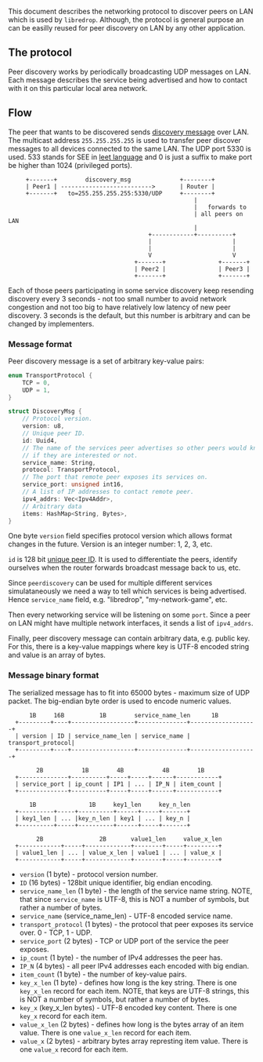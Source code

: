 This document describes the networking protocol to discover peers on LAN which
is used by `libredrop`. Although, the protocol is general purpose an can be
easilly reused for peer discovery on LAN by any other application.

## The protocol

Peer discovery works by periodically broadcasting UDP messages on LAN.
Each message describes the service being advertised and how to contact with
it on this particular local area network.

## Flow

The peer that wants to be discovered sends [discovery message](#message-format)
over LAN. The multicast address `255.255.255.255` is used to transfer peer discover
messages to all devices connected to the same LAN. The UDP port 5330 is used. 533 stands
for SEE in [leet language](https://en.wikipedia.org/wiki/Leet) and 0 is just a suffix
to make port be higher than 1024 (privileged ports).

```text
     +-------+        discovery_msg              +--------+
     | Peer1 | -------------------------->       | Router |
     +-------+   to=255.255.255.255:5330/UDP     +--------+
                                                     |
                                                     |   forwards to
                                                     | all peers on LAN
                                                     |
                                        +------------+----------+
                                        |                       |
                                        |                       |
                                        V                       V
                                    +-------+               +-------+
                                    | Peer2 |               | Peer3 |
                                    +-------+               +-------+
```

Each of those peers participating in some service discovery keep resending
discovery every 3 seconds - not too small number to avoid network congestion
and not too big to have relatively low latency of new peer discovery.
3 seconds is the default, but this number is arbitrary and can be changed
by implementers.

### Message format

Peer discovery message is a set of arbitrary key-value pairs:
```C
enum TransportProtocol {
    TCP = 0,
    UDP = 1,
}

struct DiscoveryMsg {
    // Protocol version.
    version: u8,
    // Unique peer ID.
    id: Uuid4,
    // The name of the services peer advertises so other peers would know
    // if they are interested or not.
    service_name: String,
    protocol: TransportProtocol,
    // The port that remote peer exposes its services on.
    service_port: unsigned int16,
    // A list of IP addresses to contact remote peer.
    ipv4_addrs: Vec<Ipv4Addr>,
    // Arbitrary data
    items: HashMap<String, Bytes>,
}
```

One byte `version` field specifies protocol version which allows format changes
in the future. Version is an integer number: 1, 2, 3, etc.

`id` is 128 bit [unique peer ID](https://en.wikipedia.org/wiki/Universally_unique_identifier).
It is used to differentiate the peers, identify ourselves when the router
forwards broadcast message back to us, etc.

Since `peerdiscovery` can be used for multiple different services
simulataneously we need a way to tell which services is being advertised.
Hence `service_name` field, e.g. "libredrop", "my-network-game", etc.

Then every networking service will be listening on some `port`. Since a peer
on LAN might have multiple network interfaces, it sends a list of
`ipv4_addrs`.

Finally, peer discovery message can contain arbitrary data, e.g. public key.
For this, there is a key-value mappings where key is UTF-8 encoded string and
value is an array of bytes.

### Message binary format

The serialized message has to fit into 65000 bytes - maximum size of UDP packet.
The big-endian byte order is used to encode numeric values.

```text
      1B     16B          1B        service_name_len      1B
  +---------+----+------------------+--------------+-------------------+
  | version | ID | service_name_len | service_name | transport_protocol|
  +---------+----+------------------+--------------+-------------------+

        2B           1B        4B           4B        1B
  +--------------+----------+-----+-----+------+------------+
  | service_port | ip_count | IP1 | ... | IP_N | item_count |
  +--------------+----------+-----+-----+------+------------+

      1B               1B     key1_len     key_n_len
  +----------+-----+----------+------+-----+-------+
  | key1_len | ... |key_n_len | key1 | ... | key_n |
  +----------+-----+----------+------+-----+-------+

        2B                2B       value1_len     value_x_len
  +------------+-----+-------------+--------+-----+---------+
  | value1_len | ... | value_x_len | value1 | ... | value_x |
  +------------+-----+-------------+--------+-----+---------+
```

* `version` (1 byte) -  protocol version number.
* `ID` (16 bytes) - 128bit unique identifier, big endian encoding.
* `service_name_len` (1 byte) - the length of the service name string.
   NOTE, that since `service_name` is UTF-8, this is NOT a number of symbols,
   but rather a number of bytes.
* `service_name` (service_name_len) - UTF-8 encoded service name.
* `transport_protocol` (1 bytes) - the protocol that peer exposes its service
   over. 0 - TCP, 1 - UDP.
* `service_port` (2 bytes) - TCP or UDP port of the service the peer exposes.
* `ip_count` (1 byte) - the number of IPv4 addresses the peer has.
* `IP_N` (4 bytes) - all peer IPv4 addresses each encoded with big endian.
* `item_count` (1 byte) - the number of key-value pairs.
* `key_x_len` (1 byte) - defines how long is the key string. There is one `key_x_len`
    record for each item. NOTE, that keys are UTF-8 strings, this is NOT
    a number of symbols, but rather a number of bytes.
* `key_x` (key_x_len bytes) - UTF-8 encoded key content. There is one `key_x`
    record for each item.
* `value_x_len` (2 bytes) - defines how long is the bytes array of an item value.
   There is one `value_x_len` record for each item.
* `value_x` (2 bytes) - arbitrary bytes array represting item value.
   There is one `value_x` record for each item.

